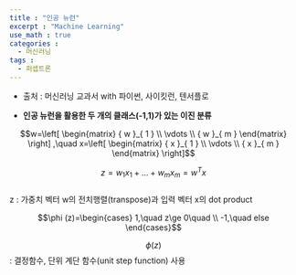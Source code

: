 ```yaml
---
title : "인공 뉴런"
excerpt : "Machine Learning"
use_math : true
categories :
  - 머신러닝
tags :
  - 퍼셉트론
---
```


- 출처 : 머신러닝 교과서 with 파이썬, 사이킷런, 텐서플로

* **인공 뉴런을 활용한 두 개의 클래스(-1,1)가 있는 이진 분류**    

$$w=\left[ \begin{matrix} { w }_{ 1 } \\ \vdots  \\ { w }_{ m } \end{matrix} \right] ,\quad x=\left[ \begin{matrix} { x }_{ 1 } \\ \vdots  \\ { x }_{ m } \end{matrix} \right]$$   

$$z={ w }_{ 1 }{ x }_{ 1 }+\dots +{ w }_{ m }{ x }_{ m }={ w }^{ T }x$$  
z : 가중치 벡터 w의 전치행렬(transpose)과 입력 벡터 x의 dot product

$$\phi (z)=\begin{cases} 1,\quad z\ge 0\quad  \\ -1,\quad else \end{cases}$$  

$$\phi (z)$$ : 결정함수, 단위 계단 함수(unit step function) 사용  
